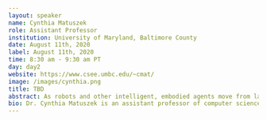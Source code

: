 ```yaml
---
layout: speaker
name: Cynthia Matuszek
role: Assistant Professor
institution: University of Maryland, Baltimore County
date: August 11th, 2020
label: August 11th, 2020
time: 8:30 am - 9:30 am PT
day: day2
website: https://www.csee.umbc.edu/~cmat/
image: /images/cynthia.png
title: TBD
abstract: As robots and other intelligent, embodied agents move from labs and factories into human spaces, it is becoming progressively more impractical to assume that we as technologists will be able to predetermine the environments, tasks, and human interactions they will need to be able to handle. Letting robots learn from end users via natural language is an intuitive, versatile approach to handling novel situations robustly. Grounded language acquisition is concerned with learning the meaning of language as it applies to the physical world. At the same time, physically embodied agents offer a way to learn to understand natural language in the context of the world to which it refers. In this presentation, I will give an overview of our work on joint statistical models to learn the grounded semantics of natural language describing objects, spaces, and actions, and present recent work on using simulation-to-reality approaches to learn from unconstrained human-robot interactions. Our recent work has focused on treating language and perceptual data as projections of a shared, non-observable embedding, and I will describe several outcomes of this approach, including work on making robotics research more affordable and accessible to groups that are not traditionally involved.
bio: Dr. Cynthia Matuszek is an assistant professor of computer science and electrical engineering at the University of Maryland, Baltimore County, and the director of UMBC’s Interactive Robotics and Language lab. After working as a researcher on the Cyc project, she received her Ph.D. in computer science and engineering from the University of Washington in 2014, with Drs. Dieter Fox and Luke Zettlemoyer. Her research is focused on how robots can learn grounded language from interactions with non-specialists, which includes work in not only robotics, but human-robot interactions, natural language, machine learning, machine bias, and collaborative robot learning, informed by her extensive background in common-sense reasoning and classical artificial intelligence. Dr Matuszek has published in machine learning, artificial intelligence, robotics, and human-robot interaction venues, and was named in the most recent IEEE bi-annual “10 to watch in AI.”
---
```

